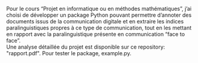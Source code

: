 Pour le cours “Projet en informatique ou en méthodes mathématiques”,
j’ai choisi de développer un package Python pouvant permettre d’annoter
des documents issus de la communication digitale et en extraire les
indices paralinguistiques propres à ce type de communication, tout en
les mettant en rapport avec la paralinguistique présente en
communication “face to face”.\
Une analyse détaillée du projet est disponible sur ce repository: "rapport.pdf".
Pour tester le package, example.py.
